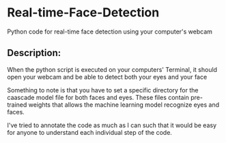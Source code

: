 # Real-time-Face-Detection
Python code for real-time face detection using your computer's webcam

## Description:
When the python script is executed on your computers' Terminal, it should open your webcam and be able to detect both your eyes and your face

Something to note is that you have to set a specific directory for the caascade model file for both faces and eyes. These files contain pre-trained weights that allows the machine learning model recognize eyes and faces. 

I've tried to annotate the code as much as I can such that it would be easy for anyone to understand each individual step of the code.
